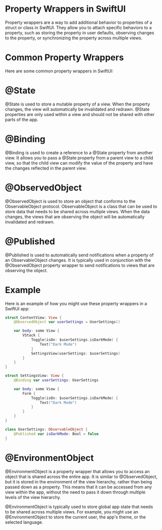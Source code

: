 # Property Wrappers in SwiftUI
Property wrappers are a way to add additional behavior to properties of a struct or class in SwiftUI. They allow you to attach specific behaviors to a property, such as storing the property in user defaults, observing changes to the property, or synchronizing the property across multiple views.

# Common Property Wrappers
Here are some common property wrappers in SwiftUI:

# @State
@State is used to store a mutable property of a view. When the property changes, the view will automatically be invalidated and redrawn. @State properties are only used within a view and should not be shared with other parts of the app.

# @Binding
@Binding is used to create a reference to a @State property from another view. It allows you to pass a @State property from a parent view to a child view, so that the child view can modify the value of the property and have the changes reflected in the parent view.

# @ObservedObject
@ObservedObject is used to store an object that conforms to the ObservableObject protocol. ObservableObject is a class that can be used to store data that needs to be shared across multiple views. When the data changes, the views that are observing the object will be automatically invalidated and redrawn.

# @Published
@Published is used to automatically send notifications when a property of an ObservableObject changes. It is typically used in conjunction with the @ObservedObject property wrapper to send notifications to views that are observing the object.

# Example
Here is an example of how you might use these property wrappers in a SwiftUI app:

```swift
struct ContentView: View {
    @ObservedObject var userSettings = UserSettings()

    var body: some View {
        VStack {
            Toggle(isOn: $userSettings.isDarkMode) {
                Text("Dark Mode")
            }
            SettingsView(userSettings: $userSettings)
        }
    }
}

struct SettingsView: View {
    @Binding var userSettings: UserSettings

    var body: some View {
        Form {
            Toggle(isOn: $userSettings.isDarkMode) {
                Text("Dark Mode")
            }
        }
    }
}

class UserSettings: ObservableObject {
    @Published var isDarkMode: Bool = false
}
```

# @EnvironmentObject
@EnvironmentObject is a property wrapper that allows you to access an object that is shared across the entire app. It is similar to @ObservedObject, but it is stored in the environment of the view hierarchy, rather than being passed down as a property. This means that it can be accessed from any view within the app, without the need to pass it down through multiple levels of the view hierarchy.

@EnvironmentObject is typically used to store global app state that needs to be shared across multiple views. For example, you might use an @EnvironmentObject to store the current user, the app's theme, or the selected language.

